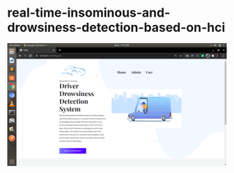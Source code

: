 # real-time-insominous-and-drowsiness-detection-based-on-hci

![img](https://github.com/stsfaroz/real-time-insominous-and-drowsiness-detection-based-on-hci/blob/master/Screenshot%20from%202020-09-16%2019-13-14.png)
